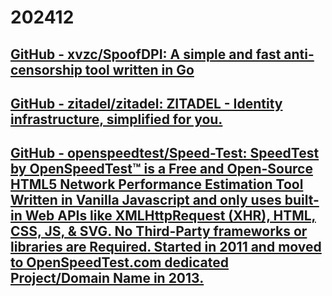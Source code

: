 # 202412

## [GitHub - xvzc/SpoofDPI: A simple and fast anti-censorship tool written in Go](https://github.com/xvzc/SpoofDPI)

## [GitHub - zitadel/zitadel: ZITADEL - Identity infrastructure, simplified for you.](https://github.com/zitadel/zitadel)

## [GitHub - openspeedtest/Speed-Test: SpeedTest by OpenSpeedTest™ is a Free and Open-Source HTML5 Network Performance Estimation Tool Written in Vanilla Javascript and only uses built-in Web APIs like XMLHttpRequest (XHR), HTML, CSS, JS, & SVG. No Third-Party frameworks or libraries are Required. Started in 2011 and moved to OpenSpeedTest.com dedicated Project/Domain Name in 2013.](https://github.com/openspeedtest/Speed-Test)
